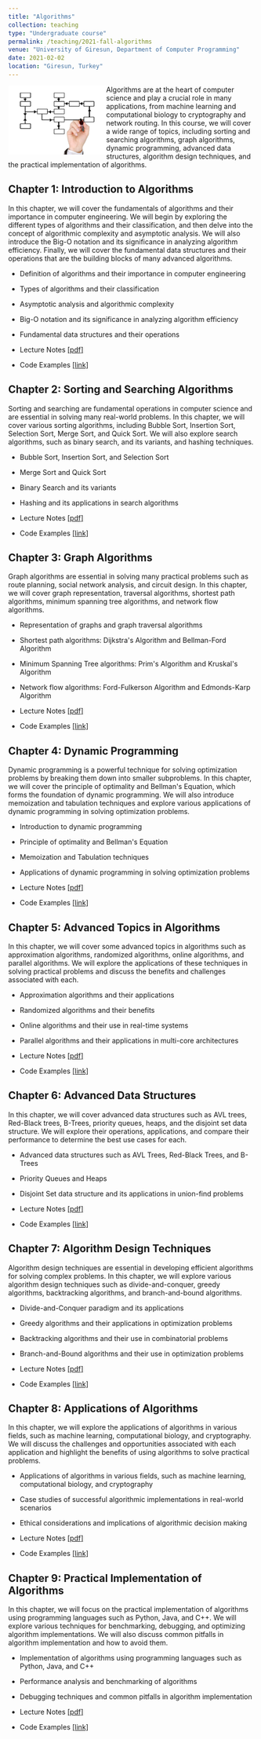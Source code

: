 ```yaml
---
title: "Algorithms"
collection: teaching
type: "Undergraduate course"
permalink: /teaching/2021-fall-algorithms
venue: "University of Giresun, Department of Computer Programming"
date: 2021-02-02
location: "Giresun, Turkey"
---
```


<img align="left" width="200" alt="algorithms" src="/images/teaching/algorithms-course.png"> Algorithms are at the heart of computer science and play a crucial role in many applications, from machine learning and computational biology to cryptography and network routing. In this course, we will cover a wide range of topics, including sorting and searching algorithms, graph algorithms, dynamic programming, advanced data structures, algorithm design techniques, and the practical implementation of algorithms. 

Chapter 1: Introduction to Algorithms
---

In this chapter, we will cover the fundamentals of algorithms and their importance in computer engineering. We will begin by exploring the different types of algorithms and their classification, and then delve into the concept of algorithmic complexity and asymptotic analysis. We will also introduce the Big-O notation and its significance in analyzing algorithm efficiency. Finally, we will cover the fundamental data structures and their operations that are the building blocks of many advanced algorithms.

* Definition of algorithms and their importance in computer engineering
* Types of algorithms and their classification
* Asymptotic analysis and algorithmic complexity
* Big-O notation and its significance in analyzing algorithm efficiency
* Fundamental data structures and their operations

* Lecture Notes <a href="http://sercankulcu.github.io/files/algorithms/Chapter_01_.pdf">[pdf]</a>
* Code Examples <a href="https://github.com/sercankulcu/algorithms/tree/main/Lecture01">[link]</a>

Chapter 2: Sorting and Searching Algorithms
---

Sorting and searching are fundamental operations in computer science and are essential in solving many real-world problems. In this chapter, we will cover various sorting algorithms, including Bubble Sort, Insertion Sort, Selection Sort, Merge Sort, and Quick Sort. We will also explore search algorithms, such as binary search, and its variants, and hashing techniques.

* Bubble Sort, Insertion Sort, and Selection Sort
* Merge Sort and Quick Sort
* Binary Search and its variants
* Hashing and its applications in search algorithms

* Lecture Notes <a href="http://sercankulcu.github.io/files/algorithms/Chapter_01_.pdf">[pdf]</a>
* Code Examples <a href="https://github.com/sercankulcu/algorithms/tree/main/Lecture01">[link]</a>

Chapter 3: Graph Algorithms
---

Graph algorithms are essential in solving many practical problems such as route planning, social network analysis, and circuit design. In this chapter, we will cover graph representation, traversal algorithms, shortest path algorithms, minimum spanning tree algorithms, and network flow algorithms.

* Representation of graphs and graph traversal algorithms
* Shortest path algorithms: Dijkstra's Algorithm and Bellman-Ford Algorithm
* Minimum Spanning Tree algorithms: Prim's Algorithm and Kruskal's Algorithm
* Network flow algorithms: Ford-Fulkerson Algorithm and Edmonds-Karp Algorithm

* Lecture Notes <a href="http://sercankulcu.github.io/files/algorithms/Chapter_01_.pdf">[pdf]</a>
* Code Examples <a href="https://github.com/sercankulcu/algorithms/tree/main/Lecture01">[link]</a>

Chapter 4: Dynamic Programming
---

Dynamic programming is a powerful technique for solving optimization problems by breaking them down into smaller subproblems. In this chapter, we will cover the principle of optimality and Bellman's Equation, which forms the foundation of dynamic programming. We will also introduce memoization and tabulation techniques and explore various applications of dynamic programming in solving optimization problems.

* Introduction to dynamic programming
* Principle of optimality and Bellman's Equation
* Memoization and Tabulation techniques
* Applications of dynamic programming in solving optimization problems

* Lecture Notes <a href="http://sercankulcu.github.io/files/algorithms/Chapter_01_.pdf">[pdf]</a>
* Code Examples <a href="https://github.com/sercankulcu/algorithms/tree/main/Lecture01">[link]</a>

Chapter 5: Advanced Topics in Algorithms
---

In this chapter, we will cover some advanced topics in algorithms such as approximation algorithms, randomized algorithms, online algorithms, and parallel algorithms. We will explore the applications of these techniques in solving practical problems and discuss the benefits and challenges associated with each.

* Approximation algorithms and their applications
* Randomized algorithms and their benefits
* Online algorithms and their use in real-time systems
* Parallel algorithms and their applications in multi-core architectures

* Lecture Notes <a href="http://sercankulcu.github.io/files/algorithms/Chapter_01_.pdf">[pdf]</a>
* Code Examples <a href="https://github.com/sercankulcu/algorithms/tree/main/Lecture01">[link]</a>

Chapter 6: Advanced Data Structures
---

In this chapter, we will cover advanced data structures such as AVL trees, Red-Black trees, B-Trees, priority queues, heaps, and the disjoint set data structure. We will explore their operations, applications, and compare their performance to determine the best use cases for each.

* Advanced data structures such as AVL Trees, Red-Black Trees, and B-Trees
* Priority Queues and Heaps
* Disjoint Set data structure and its applications in union-find problems

* Lecture Notes <a href="http://sercankulcu.github.io/files/algorithms/Chapter_01_.pdf">[pdf]</a>
* Code Examples <a href="https://github.com/sercankulcu/algorithms/tree/main/Lecture01">[link]</a>

Chapter 7: Algorithm Design Techniques
---

Algorithm design techniques are essential in developing efficient algorithms for solving complex problems. In this chapter, we will explore various algorithm design techniques such as divide-and-conquer, greedy algorithms, backtracking algorithms, and branch-and-bound algorithms.

* Divide-and-Conquer paradigm and its applications
* Greedy algorithms and their applications in optimization problems
* Backtracking algorithms and their use in combinatorial problems
* Branch-and-Bound algorithms and their use in optimization problems

* Lecture Notes <a href="http://sercankulcu.github.io/files/algorithms/Chapter_01_.pdf">[pdf]</a>
* Code Examples <a href="https://github.com/sercankulcu/algorithms/tree/main/Lecture01">[link]</a>

Chapter 8: Applications of Algorithms
---

In this chapter, we will explore the applications of algorithms in various fields, such as machine learning, computational biology, and cryptography. We will discuss the challenges and opportunities associated with each application and highlight the benefits of using algorithms to solve practical problems.

* Applications of algorithms in various fields, such as machine learning, computational biology, and cryptography
* Case studies of successful algorithmic implementations in real-world scenarios
* Ethical considerations and implications of algorithmic decision making

* Lecture Notes <a href="http://sercankulcu.github.io/files/algorithms/Chapter_01_.pdf">[pdf]</a>
* Code Examples <a href="https://github.com/sercankulcu/algorithms/tree/main/Lecture01">[link]</a>

Chapter 9: Practical Implementation of Algorithms
---

In this chapter, we will focus on the practical implementation of algorithms using programming languages such as Python, Java, and C++. We will explore various techniques for benchmarking, debugging, and optimizing algorithm implementations. We will also discuss common pitfalls in algorithm implementation and how to avoid them.

* Implementation of algorithms using programming languages such as Python, Java, and C++
* Performance analysis and benchmarking of algorithms
* Debugging techniques and common pitfalls in algorithm implementation

* Lecture Notes <a href="http://sercankulcu.github.io/files/algorithms/Chapter_01_.pdf">[pdf]</a>
* Code Examples <a href="https://github.com/sercankulcu/algorithms/tree/main/Lecture01">[link]</a>
